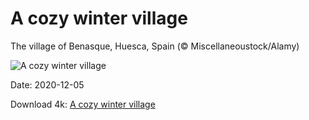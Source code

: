 # A cozy winter village

The village of Benasque, Huesca, Spain (© Miscellaneoustock/Alamy)

![A cozy winter village](https://bing.com/th?id=OHR.BenasqueValley_EN-US1614880060_UHD.jpg&rf=LaDigue_UHD.jpg&pid=hp&w=1024&h=576)

Date: 2020-12-05

Download 4k: [A cozy winter village](https://bing.com/th?id=OHR.BenasqueValley_EN-US1614880060_UHD.jpg&rf=LaDigue_UHD.jpg&pid=hp&w=3840&h=2160)

